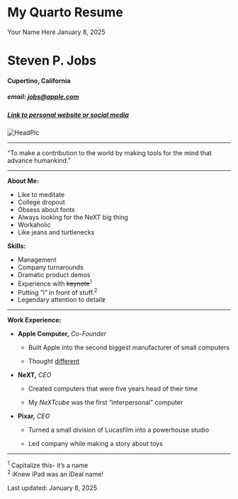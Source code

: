 # My Quarto Resume
Your Name Here
January 8, 2025

# Steven P. Jobs

#### Cupertino, California

##### email: jobs@apple.com

##### [Link to personal website or social media](https://en.wikipedia.org/wiki/Steve_Jobs)

![HeadPic](https://upload.wikimedia.org/wikipedia/commons/thumb/d/dc/Steve_Jobs_Headshot_2010-CROP_%28cropped_2%29.jpg/248px-Steve_Jobs_Headshot_2010-CROP_%28cropped_2%29.jpg)

------------------------------------------------------------------------

“To make a contribution to the world by making tools for the mind that
advance humankind.”

------------------------------------------------------------------------

**About Me:**

- Like to meditate
- College dropout
- Obsess about fonts
- Always looking for the NeXT big thing
- Workaholic
- Like jeans and turtlenecks

**Skills:**

- Management
- Company turnarounds
- Dramatic product demos
- Experience with ~~keynote~~<sup>1</sup>
- Putting “i” in front of stuff.<sup>2</sup>
- Legendary attention to detail~~z~~

------------------------------------------------------------------------

**Work Experience:**

- **Apple Computer,** *Co-Founder*

  - Built Apple into the second biggest manufacturer of small computers

  - Thought [different](https://youtu.be/5sMBhDv4sik)

- **NeXT,** *CEO*

  - Created computers that were five years head of their time

  - My *NeXTcube* was the first “interpersonal” computer

- **Pixar,** *CEO*

  - Turned a small division of Lucasfilm into a powerhouse studio

  - Led company while making a story about toys

------------------------------------------------------------------------

<sup>1</sup> Capitalize this- it’s a name  
<sup>2</sup> iKnew iPad was an iDeal name!

Last updated: January 8, 2025
